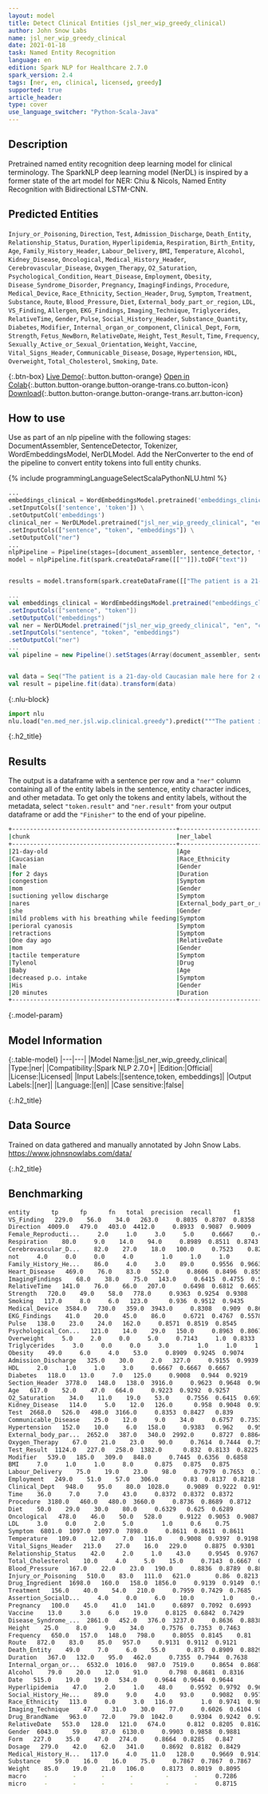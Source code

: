 ```yaml
---
layout: model
title: Detect Clinical Entities (jsl_ner_wip_greedy_clinical)
author: John Snow Labs
name: jsl_ner_wip_greedy_clinical
date: 2021-01-18
task: Named Entity Recognition
language: en
edition: Spark NLP for Healthcare 2.7.0
spark_version: 2.4
tags: [ner, en, clinical, licensed, greedy]
supported: true
article_header:
type: cover
use_language_switcher: "Python-Scala-Java"
---
```



## Description


Pretrained named entity recognition deep learning model for clinical terminology. The SparkNLP deep learning model (NerDL) is inspired by a former state of the art model for NER: Chiu & Nicols, Named Entity Recognition with Bidirectional LSTM-CNN.


## Predicted Entities 
`Injury_or_Poisoning`, `Direction`, `Test`, `Admission_Discharge`, `Death_Entity`, `Relationship_Status`, `Duration`, `Hyperlipidemia`, `Respiration`, `Birth_Entity`, `Age`, `Family_History_Header`, `Labour_Delivery`, `BMI`, `Temperature`, `Alcohol`, `Kidney_Disease`, `Oncological`, `Medical_History_Header`, `Cerebrovascular_Disease`, `Oxygen_Therapy`, `O2_Saturation`, `Psychological_Condition`, `Heart_Disease`, `Employment`, `Obesity`, `Disease_Syndrome_Disorder`, `Pregnancy`, `ImagingFindings`, `Procedure`, `Medical_Device`, `Race_Ethnicity`, `Section_Header`, `Drug`, `Symptom`, `Treatment`, `Substance`, `Route`, `Blood_Pressure`, `Diet`, `External_body_part_or_region`, `LDL`, `VS_Finding`, `Allergen`, `EKG_Findings`, `Imaging_Technique`, `Triglycerides`, `RelativeTime`, `Gender`, `Pulse`, `Social_History_Header`, `Substance_Quantity`, `Diabetes`, `Modifier`, `Internal_organ_or_component`, `Clinical_Dept`, `Form`, `Strength`, `Fetus_NewBorn`, `RelativeDate`, `Height`, `Test_Result`, `Time`, `Frequency`, `Sexually_Active_or_Sexual_Orientation`, `Weight`, `Vaccine`, `Vital_Signs_Header`, `Communicable_Disease`, `Dosage`, `Hypertension`, `HDL`, `Overweight`, `Total_Cholesterol`, `Smoking`, `Date`.


{:.btn-box}
[Live Demo](https://demo.johnsnowlabs.com/healthcare/NER_JSL/){:.button.button-orange}
[Open in Colab](https://colab.research.google.com/github/JohnSnowLabs/spark-nlp-workshop/blob/master/tutorials/streamlit_notebooks/healthcare/NER_JSL.ipynb){:.button.button-orange.button-orange-trans.co.button-icon}
[Download](https://s3.amazonaws.com/auxdata.johnsnowlabs.com/clinical/models/jsl_ner_wip_greedy_clinical_en_2.6.5_2.4_1609236365644.zip){:.button.button-orange.button-orange-trans.arr.button-icon}




## How to use


Use as part of an nlp pipeline with the following stages: DocumentAssembler, SentenceDetector, Tokenizer, WordEmbeddingsModel, NerDLModel. Add the NerConverter to the end of the pipeline to convert entity tokens into full entity chunks.


<div class="tabs-box" markdown="1">


{% include programmingLanguageSelectScalaPythonNLU.html %}




```python
...
embeddings_clinical = WordEmbeddingsModel.pretrained('embeddings_clinical', 'en', 'clinical/models') \
.setInputCols(['sentence', 'token']) \
.setOutputCol('embeddings')
clinical_ner = NerDLModel.pretrained("jsl_ner_wip_greedy_clinical", "en", "clinical/models") \
.setInputCols(["sentence", "token", "embeddings"]) \
.setOutputCol("ner")
...
nlpPipeline = Pipeline(stages=[document_assembler, sentence_detector, tokenizer, embeddings_clinical,  clinical_ner, ner_converter])
model = nlpPipeline.fit(spark.createDataFrame([[""]]).toDF("text"))


results = model.transform(spark.createDataFrame([["The patient is a 21-day-old Caucasian male here for 2 days of congestion - mom has been suctioning yellow discharge from the patient's nares, plus she has noticed some mild problems with his breathing while feeding (but negative for any perioral cyanosis or retractions). One day ago, mom also noticed a tactile temperature and gave the patient Tylenol. Baby also has had some decreased p.o. intake. His normal breast-feeding is down from 20 minutes q.2h. to 5 to 10 minutes secondary to his respiratory congestion. He sleeps well, but has been more tired and has been fussy over the past 2 days. The parents noticed no improvement with albuterol treatments given in the ER. His urine output has also decreased; normally he has 8 to 10 wet and 5 dirty diapers per 24 hours, now he has down to 4 wet diapers per 24 hours. Mom denies any diarrhea. His bowel movements are yellow colored and soft in nature."]], ["text"]))


```


```scala
...
val embeddings_clinical = WordEmbeddingsModel.pretrained("embeddings_clinical", "en", "clinical/models")
.setInputCols(["sentence", "token"])
.setOutputCol("embeddings")
val ner = NerDLModel.pretrained("jsl_ner_wip_greedy_clinical", "en", "clinical/models") 
.setInputCols("sentence", "token", "embeddings")
.setOutputCol("ner")
...
val pipeline = new Pipeline().setStages(Array(document_assembler, sentence_detector, tokenizer, embeddings_clinical, ner, ner_converter))


val data = Seq("The patient is a 21-day-old Caucasian male here for 2 days of congestion - mom has been suctioning yellow discharge from the patient's nares, plus she has noticed some mild problems with his breathing while feeding (but negative for any perioral cyanosis or retractions). One day ago, mom also noticed a tactile temperature and gave the patient Tylenol. Baby also has had some decreased p.o. intake. His normal breast-feeding is down from 20 minutes q.2h. to 5 to 10 minutes secondary to his respiratory congestion. He sleeps well, but has been more tired and has been fussy over the past 2 days. The parents noticed no improvement with albuterol treatments given in the ER. His urine output has also decreased; normally he has 8 to 10 wet and 5 dirty diapers per 24 hours, now he has down to 4 wet diapers per 24 hours. Mom denies any diarrhea. His bowel movements are yellow colored and soft in nature.").toDF("text")
val result = pipeline.fit(data).transform(data)
```




{:.nlu-block}
```python
import nlu
nlu.load("en.med_ner.jsl.wip.clinical.greedy").predict("""The patient is a 21-day-old Caucasian male here for 2 days of congestion - mom has been suctioning yellow discharge from the patient's nares, plus she has noticed some mild problems with his breathing while feeding (but negative for any perioral cyanosis or retractions). One day ago, mom also noticed a tactile temperature and gave the patient Tylenol. Baby also has had some decreased p.o. intake. His normal breast-feeding is down from 20 minutes q.2h. to 5 to 10 minutes secondary to his respiratory congestion. He sleeps well, but has been more tired and has been fussy over the past 2 days. The parents noticed no improvement with albuterol treatments given in the ER. His urine output has also decreased; normally he has 8 to 10 wet and 5 dirty diapers per 24 hours, now he has down to 4 wet diapers per 24 hours. Mom denies any diarrhea. His bowel movements are yellow colored and soft in nature.""")
```

</div>


{:.h2_title}
## Results
The output is a dataframe with a sentence per row and a ``"ner"`` column containing all of the entity labels in the sentence, entity character indices, and other metadata. To get only the tokens and entity labels, without the metadata, select ``"token.result"`` and ``"ner.result"`` from your output dataframe or add the ``"Finisher"`` to the end of your pipeline.


```bash
+----------------------------------------------+----------------------------+
|chunk                                         |ner_label                   |
+----------------------------------------------+----------------------------+
|21-day-old                                    |Age                         |
|Caucasian                                     |Race_Ethnicity              |
|male                                          |Gender                      |
|for 2 days                                    |Duration                    |
|congestion                                    |Symptom                     |
|mom                                           |Gender                      |
|suctioning yellow discharge                   |Symptom                     |
|nares                                         |External_body_part_or_region|
|she                                           |Gender                      |
|mild problems with his breathing while feeding|Symptom                     |
|perioral cyanosis                             |Symptom                     |
|retractions                                   |Symptom                     |
|One day ago                                   |RelativeDate                |
|mom                                           |Gender                      |
|tactile temperature                           |Symptom                     |
|Tylenol                                       |Drug                        |
|Baby                                          |Age                         |
|decreased p.o. intake                         |Symptom                     |
|His                                           |Gender                      |
|20 minutes                                    |Duration                    |
+----------------------------------------------+----------------------------+
```
{:.model-param}
## Model Information


{:.table-model}
|---|---|
|Model Name:|jsl_ner_wip_greedy_clinical|
|Type:|ner|
|Compatibility:|Spark NLP 2.7.0+|
|Edition:|Official|
|License:|Licensed|
|Input Labels:|[sentence,token, embeddings]|
|Output Labels:|[ner]|
|Language:|[en]|
|Case sensitive:|false|


{:.h2_title}
## Data Source
Trained on data gathered and manually annotated by John Snow Labs.
https://www.johnsnowlabs.com/data/


{:.h2_title}
## Benchmarking
```bash
entity      tp      fp      fn   total  precision  recall      f1
VS_Finding   229.0    56.0    34.0   263.0     0.8035  0.8707  0.8358
Direction  4009.0   479.0   403.0  4412.0     0.8933  0.9087  0.9009
Female_Reproducti...     2.0     1.0     3.0     5.0     0.6667     0.4     0.5
Respiration    80.0     9.0    14.0    94.0     0.8989  0.8511  0.8743
Cerebrovascular_D...    82.0    27.0    18.0   100.0     0.7523    0.82  0.7847
not     4.0     0.0     0.0     4.0        1.0     1.0     1.0
Family_History_He...    86.0     4.0     3.0    89.0     0.9556  0.9663  0.9609
Heart_Disease   469.0    76.0    83.0   552.0     0.8606  0.8496  0.8551
ImagingFindings    68.0    38.0    75.0   143.0     0.6415  0.4755  0.5462
RelativeTime   141.0    76.0    66.0   207.0     0.6498  0.6812  0.6651
Strength   720.0    49.0    58.0   778.0     0.9363  0.9254  0.9308
Smoking   117.0     8.0     6.0   123.0      0.936  0.9512  0.9435
Medical_Device  3584.0   730.0   359.0  3943.0     0.8308   0.909  0.8681
EKG_Findings    41.0    20.0    45.0    86.0     0.6721  0.4767  0.5578
Pulse   138.0    23.0    24.0   162.0     0.8571  0.8519  0.8545
Psychological_Con...   121.0    14.0    29.0   150.0     0.8963  0.8067  0.8491
Overweight     5.0     2.0     0.0     5.0     0.7143     1.0  0.8333
Triglycerides     3.0     0.0     0.0     3.0        1.0     1.0     1.0
Obesity    49.0     6.0     4.0    53.0     0.8909  0.9245  0.9074
Admission_Discharge   325.0    30.0     2.0   327.0     0.9155  0.9939  0.9531
HDL     2.0     1.0     1.0     3.0     0.6667  0.6667  0.6667
Diabetes   118.0    13.0     7.0   125.0     0.9008   0.944  0.9219
Section_Header  3778.0   148.0   138.0  3916.0     0.9623  0.9648  0.9635
Age   617.0    52.0    47.0   664.0     0.9223  0.9292  0.9257
O2_Saturation    34.0    11.0    19.0    53.0     0.7556  0.6415  0.6939
Kidney_Disease   114.0     5.0    12.0   126.0      0.958  0.9048  0.9306
Test  2668.0   526.0   498.0  3166.0     0.8353  0.8427   0.839
Communicable_Disease    25.0    12.0     9.0    34.0     0.6757  0.7353  0.7042
Hypertension   152.0    10.0     6.0   158.0     0.9383   0.962    0.95
External_body_par...  2652.0   387.0   340.0  2992.0     0.8727  0.8864  0.8795
Oxygen_Therapy    67.0    21.0    23.0    90.0     0.7614  0.7444  0.7528
Test_Result  1124.0   227.0   258.0  1382.0      0.832  0.8133  0.8225
Modifier   539.0   185.0   309.0   848.0     0.7445  0.6356  0.6858
BMI     7.0     1.0     1.0     8.0      0.875   0.875   0.875
Labour_Delivery    75.0    19.0    23.0    98.0     0.7979  0.7653  0.7813
Employment   249.0    51.0    57.0   306.0       0.83  0.8137  0.8218
Clinical_Dept   948.0    95.0    80.0  1028.0     0.9089  0.9222  0.9155
Time    36.0     7.0     7.0    43.0     0.8372  0.8372  0.8372
Procedure  3180.0   460.0   480.0  3660.0     0.8736  0.8689  0.8712
Diet    50.0    29.0    30.0    80.0     0.6329   0.625  0.6289
Oncological   478.0    46.0    50.0   528.0     0.9122  0.9053  0.9087
LDL     3.0     0.0     2.0     5.0        1.0     0.6    0.75
Symptom  6801.0  1097.0  1097.0  7898.0     0.8611  0.8611  0.8611
Temperature   109.0    12.0     7.0   116.0     0.9008  0.9397  0.9198
Vital_Signs_Header   213.0    27.0    16.0   229.0     0.8875  0.9301  0.9083
Relationship_Status    42.0     2.0     1.0    43.0     0.9545  0.9767  0.9655
Total_Cholesterol    10.0     4.0     5.0    15.0     0.7143  0.6667  0.6897
Blood_Pressure   167.0    22.0    23.0   190.0     0.8836  0.8789  0.8813
Injury_or_Poisoning   510.0    83.0   111.0   621.0       0.86  0.8213  0.8402
Drug_Ingredient  1698.0   160.0   158.0  1856.0     0.9139  0.9149  0.9144
Treatment   156.0    40.0    54.0   210.0     0.7959  0.7429  0.7685
Assertion_SocialD...     4.0     0.0     6.0    10.0        1.0     0.4  0.5714
Pregnancy   100.0    45.0    41.0   141.0     0.6897  0.7092  0.6993
Vaccine    13.0     3.0     6.0    19.0     0.8125  0.6842  0.7429
Disease_Syndrome_...  2861.0   452.0   376.0  3237.0     0.8636  0.8838  0.8736
Height    25.0     8.0     9.0    34.0     0.7576  0.7353  0.7463
Frequency   650.0   157.0   148.0   798.0     0.8055  0.8145    0.81
Route   872.0    83.0    85.0   957.0     0.9131  0.9112  0.9121
Death_Entity    49.0     7.0     6.0    55.0      0.875  0.8909  0.8829
Duration   367.0   132.0    95.0   462.0     0.7355  0.7944  0.7638
Internal_organ_or...  6532.0  1016.0   987.0  7519.0     0.8654  0.8687  0.8671
Alcohol    79.0    20.0    12.0    91.0      0.798  0.8681  0.8316
Date   515.0    19.0    19.0   534.0     0.9644  0.9644  0.9644
Hyperlipidemia    47.0     2.0     1.0    48.0     0.9592  0.9792  0.9691
Social_History_He...    89.0     9.0     4.0    93.0     0.9082   0.957  0.9319
Race_Ethnicity   113.0     0.0     3.0   116.0        1.0  0.9741  0.9869
Imaging_Technique    47.0    31.0    30.0    77.0     0.6026  0.6104  0.6065
Drug_BrandName   963.0    72.0    79.0  1042.0     0.9304  0.9242  0.9273
RelativeDate   553.0   128.0   121.0   674.0      0.812  0.8205  0.8162
Gender  6043.0    59.0    87.0  6130.0     0.9903  0.9858  0.9881
Form   227.0    35.0    47.0   274.0     0.8664  0.8285   0.847
Dosage   279.0    42.0    62.0   341.0     0.8692  0.8182  0.8429
Medical_History_H...   117.0     4.0    11.0   128.0     0.9669  0.9141  0.9398
Substance    59.0    16.0    16.0    75.0     0.7867  0.7867  0.7867
Weight    85.0    19.0    21.0   106.0     0.8173  0.8019  0.8095
macro     -       -       -       -         -       -     0.7286 
micro     -       -       -       -         -       -     0.8715
```
<!--stackedit_data:
eyJoaXN0b3J5IjpbLTkxMDAxNTEwMiwyMDY4NjkwNjUxXX0=
-->